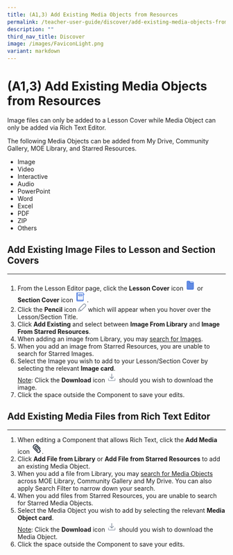 ```yaml
---
title: (A1,3) Add Existing Media Objects from Resources
permalink: /teacher-user-guide/discover/add-existing-media-objects-from-resources/
description: ""
third_nav_title: Discover
image: /images/FaviconLight.png
variant: markdown
---
```

<h1>(A1,3) Add Existing Media Objects from Resources</h1>
<p>Image files can only be added to a Lesson Cover while Media Object can only be added via Rich Text Editor.</p>
<p>The following Media Objects can be added from My Drive, Community Gallery, MOE Library, and Starred Resources.</p>
<ul>
  <li>Image</li>
  <li>Video</li>
  <li>Interactive</li>
  <li>Audio</li>
  <li>PowerPoint</li>
  <li>Word</li>
  <li>Excel</li>
  <li>PDF</li>
  <li>ZIP</li>
  <li>Others</li>
</ul>
<h2>Add Existing Image Files to Lesson and Section Covers</h2>
<hr>
<ol>
  <li>From the Lesson Editor page, click the <strong>Lesson Cover</strong> icon 
			<img style="width:1.5rem; display: inline;" src="/images/Icons/Section.svg">	
		or <strong>Section Cover</strong> icon <img style="width:1.5rem; display: inline;" src="/images/Icons/Introduction.svg">	.</li>
  <li>Click the <strong>Pencil</strong> icon <img style="width:1.2rem; display: inline;" src="/images/Icons/Pencil.svg">	 which will appear when you hover over the Lesson/Section Title.</li>
  <li>Click <strong>Add Existing</strong> and select between <strong>Image From Library</strong> and <strong>Image From Starred Resources</strong>.</li>
  <li>When adding an image from Library, you may  <a target="_blank" href="/teacher-user-guide/discover/search-for-resources/">search for Images</a>.</li>
  <li>When you add an image from Starred Resources, you are unable to search for Starred Images.</li>
  <li>Select the Image you wish to add to your Lesson/Section Cover by selecting the relevant <strong>Image card</strong>.</li>
<u>Note</u>: Click the <strong>Download</strong> icon 
		<img style="width:1.5rem; display: inline;" src="/images/Icons/Download.svg"> should you wish to download the image.
  <li>Click the space outside the Component to save your edits.</li>
</ol>
<h2>Add Existing Media Files from Rich Text Editor</h2>
<hr>
<ol>
  <li>When editing a Component that allows Rich Text, click the <strong>Add Media</strong> icon <img style="width:1.5rem; display: inline;" src="/images/Icons/PaperClip.svg">.</li>
  <li>Click <strong>Add File from Library</strong> or <strong>Add File from Starred Resources</strong> to add an existing Media Object.</li>
  <li>When you add a file from Library, you may  <a target="_blank" href="/teacher-user-guide/discover/search-for-resources/">search for Media Objects</a> across MOE Library, Community Gallery and My Drive. You can also apply Search Filter to narrow down your search.</li>
  <li>When you add files from Starred Resources, you are unable to search for Starred Media Objects.</li>
  <li>Select the Media Object you wish to add by selecting the relevant <strong>Media Object card</strong>.</li>
	<u>Note</u>: Click the <strong>Download</strong> icon <img style="width:1.5rem; display: inline;" src="/images/Icons/Download.svg"> should you wish to download the Media Object.
  <li>Click the space outside the Component to save your edits.</li>
</ol>